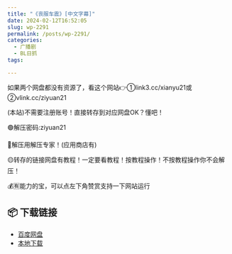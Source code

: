 ```yaml
---
title: "《丧服车震》[中文字幕]"
date: 2024-02-12T16:52:05
slug: wp-2291
permalink: /posts/wp-2291/
categories:
  - 广播剧
  - BL日抓
tags:

---
```


如果两个网盘都没有资源了，看这个网站👉①link3.cc/xianyu21或②vlink.cc/ziyuan21

(本站)不需要注册账号！直接转存到对应网盘OK？懂吧！

🟢解压密码:ziyuan21

🔵解压用解压专家！(应用商店有)

🟡转存的链接网盘有教程！一定要看教程！按教程操作！不按教程操作你不会解压！

💰🈶能力的宝，可以点左下角赞赏支持一下网站运行

## 📦 下载链接
- [百度网盘](https://blziyuan21.com/pay-download/2291?key=7933ccef92&down_id=0)
- [本地下载](https://blziyuan21.com/pay-download/2291?key=7933ccef92&down_id=1)

